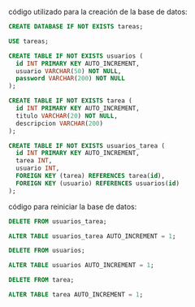 código utilizado para la creación de la base de datos:

```sql
CREATE DATABASE IF NOT EXISTS tareas;

USE tareas;

CREATE TABLE IF NOT EXISTS usuarios (
  id INT PRIMARY KEY AUTO_INCREMENT,
  usuario VARCHAR(50) NOT NULL,
  password VARCHAR(200) NOT NULL
);

CREATE TABLE IF NOT EXISTS tarea (
  id INT PRIMARY KEY AUTO_INCREMENT,
  titulo VARCHAR(20) NOT NULL,
  descripcion VARCHAR(200)
);

CREATE TABLE IF NOT EXISTS usuarios_tarea (
  id INT PRIMARY KEY AUTO_INCREMENT,
  tarea INT,
  usuario INT,
  FOREIGN KEY (tarea) REFERENCES tarea(id),
  FOREIGN KEY (usuario) REFERENCES usuarios(id)
);
```

<!-- ---------------------------------------------------------------------- -->

código para reiniciar la base de datos:

```sql
DELETE FROM usuarios_tarea;

ALTER TABLE usuarios_tarea AUTO_INCREMENT = 1;

DELETE FROM usuarios;

ALTER TABLE usuarios AUTO_INCREMENT = 1;

DELETE FROM tarea;

ALTER TABLE tarea AUTO_INCREMENT = 1;
```